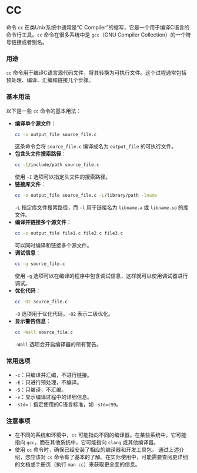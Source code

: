 # CC

命令 `cc` 在类Unix系统中通常是“C Compiler”的缩写，它是一个用于编译C语言的命令行工具。`cc` 命令在很多系统中是 `gcc`（GNU Compiler Collection）的一个符号链接或者别名。

### 用途
`cc` 命令用于编译C语言源代码文件，将其转换为可执行文件。这个过程通常包括预处理、编译、汇编和链接几个步骤。

### 基本用法
以下是一些 `cc` 命令的基本用法：
- **编译单个源文件**：
  ```sh
  cc -o output_file source_file.c
  ```
  这条命令会将 `source_file.c` 编译成名为 `output_file` 的可执行文件。
- **包含头文件搜索路径**：
  ```sh
  cc -I/include/path source_file.c
  ```
  使用 `-I` 选项可以指定头文件的搜索路径。
- **链接库文件**：
  ```sh
  cc -o output_file source_file.c -L/library/path -lname
  ```
  `-L` 指定库文件搜索路径，而 `-l` 用于链接名为 `libname.a` 或 `libname.so` 的库文件。
- **编译并链接多个源文件**：
  ```sh
  cc -o output_file file1.c file2.c file3.c
  ```
  可以同时编译和链接多个源文件。
- **调试信息**：
  ```sh
  cc -g source_file.c
  ```
  使用 `-g` 选项可以在编译的程序中包含调试信息，这样就可以使用调试器进行调试。
- **优化代码**：
  ```sh
  cc -O2 source_file.c
  ```
  `-O` 选项用于优化代码，`-O2` 表示二级优化。
- **显示警告信息**：
  ```sh
  cc -Wall source_file.c
  ```
  `-Wall` 选项会开启编译器的所有警告。
  
### 常用选项
- `-c`：只编译并汇编，不进行链接。
- `-E`：只进行预处理，不编译。
- `-S`：只编译，不汇编。
- `-v`：显示编译过程中的详细信息。
- `-std=`：指定使用的C语言标准，如 `-std=c99`。

### 注意事项
- 在不同的系统和环境中，`cc` 可能指向不同的编译器。在某些系统中，它可能指向 `gcc`，而在其他系统中，它可能指向 `clang` 或其他编译器。
- 使用 `cc` 命令时，确保已经安装了相应的编译器和开发工具包。
通过上述介绍，您应该对 `cc` 命令有了基本的了解。在实际使用中，可能需要查阅更详细的文档或手册页（执行 `man cc`）来获取更全面的信息。
